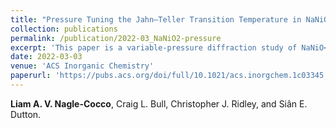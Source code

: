 ```yaml
---
title: "Pressure Tuning the Jahn–Teller Transition Temperature in NaNiO<sub>2</sub>"
collection: publications
permalink: /publication/2022-03_NaNiO2-pressure
excerpt: 'This paper is a variable-pressure diffraction study of NaNiO<sub>2</sub>.'
date: 2022-03-03
venue: 'ACS Inorganic Chemistry'
paperurl: 'https://pubs.acs.org/doi/full/10.1021/acs.inorgchem.1c03345'
---
```

<b>Liam A. V. Nagle-Cocco</b>, Craig L. Bull, Christopher J. Ridley, and Siân E. Dutton.

